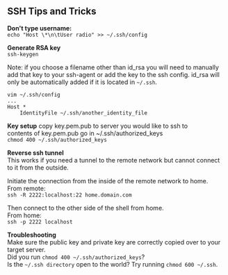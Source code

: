 SSH Tips and Tricks
-------------------

**Don't type username:**  
`echo "Host \*\n\tUser radio" >> ~/.ssh/config`  

**Generate RSA key**  
`ssh-keygen`  

Note: if you choose a filename other than id_rsa you will need to manually add that key to your ssh-agent or add the key to the ssh config. id_rsa will only be automatically added if it is located in `~/.ssh`.  
```
vim ~/.ssh/config
...
Host *
    IdentityFile ~/.ssh/another_identity_file
```

**Key setup**
copy key.pem.pub to server you would like to ssh to  
contents of key.pem.pub go in ~/.ssh/authorized_keys  
`chmod 400 ~/.ssh/authorized_keys`  

**Reverse ssh tunnel**  
This works if you need a tunnel to the remote network but cannot connect to it from the outside.  

Initiate the connection from the inside of the remote network to home.  
From remote:  
`ssh -R 2222:localhost:22 home.domain.com`  

Then connect to the other side of the shell from home.  
From home:  
`ssh -p 2222 localhost`  

**Troubleshooting**  
Make sure the public key and private key are correctly copied over to your target server.  
Did you run `chmod 400 ~/.ssh/authorized_keys`?  
Is the `~/.ssh directory` open to the world? Try running `chmod 600 ~/.ssh`.  
